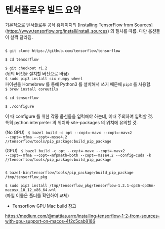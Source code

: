# 텐서플로우 빌드 요약

기본적으로 텐서플로우 공식 홈페이지의 [Installing TensorFlow from Sources] (https://www.tensorflow.org/install/install_sources) 의 절차를 따름. 다만 옵션들이 살짝 달라짐.

<code>
$ git clone https://github.com/tensorflow/tensorflow
</code>
<code>
$ cd tensorflow  
</code>
<code>
$ git checkout r1.2 
</code>
(뒤의 버전을 설치할 버전으로 바꿈)

<code>
$ sudo pip3 install six numpy wheel   
</code>
파이썬을 Homebrew 를 통해 Python3 를 설치해서 쓰기 때문에 <code>pip3</code> 를 사용함.

<code>
$ brew install coreutils
</code>

<code>
$ cd tensorflow  
</code>
<code>
$ ./configure
</code>

이 때 configure 를 위한 각종 옵션들을 입력해야 하는데, 이때 주의하여 입력할 것.  
특히 python interpreter 의 위치와 site-packages 의 위치에 유의할 것.

(No GPU)
<code>
$ bazel build -c opt --copt=-mavx --copt=-mavx2 --copt=-mfma --copt=-msse4.2 //tensorflow/tools/pip_package:build_pip_package
</code>

(GPU)
<code>
$ bazel build -c opt --copt=-mavx --copt=-mavx2 --copt=-mfma --copt=-mfpmath=both --copt=-msse4.2 --config=cuda -k //tensorflow/tools/pip_package:build_pip_package
</code>

<code>
$ bazel-bin/tensorflow/tools/pip_package/build_pip_package /tmp/tensorflow_pkg
</code>

<code>
$ sudo pip3 install /tmp/tensorflow_pkg/tensorflow-1.2.1-cp36-cp36m-macosx_10_12_x86_64.whl
</code>
(파일 이름은 폴더를 확인하여 교체)

- Tensorflow GPU Mac build 참고

<https://medium.com/@mattias.arro/installing-tensorflow-1-2-from-sources-with-gpu-support-on-macos-4f2c5cab8186>



